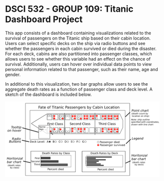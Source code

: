 # DSCI 532 - GROUP 109: Titanic Dashboard Project

This app consists of a dashboard containing visualizations related to the survival of passengers on the Titanic ship based on their cabin location. Users can select specific decks on the ship via radio buttons and see whether the passengers in each cabin survived or died during the disaster. For each deck, cabins are also partitioned into passenger classes, which allows users to see whether this variable had an effect on the chance of survival. Additionally, users can hover over individual data points to view personal information related to that passenger, such as their name, age and gender. 

In additional to this visualization, two bar graphs allow users to see the aggregate death rates as a function of passenger class and deck level. A sketch of the dashboard is included below.

![](img/dashboard_sketch.png)
